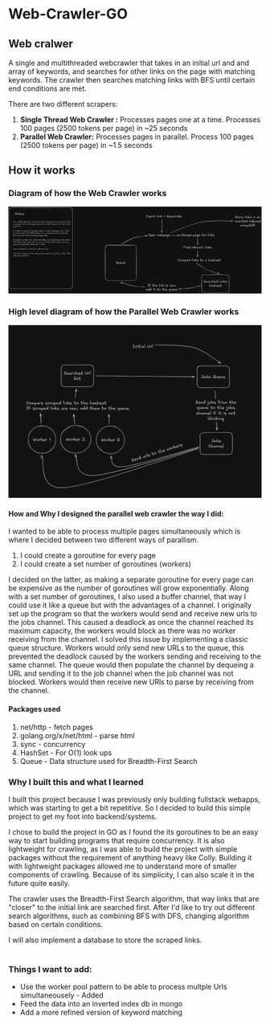 # Web-Crawler-GO

## Web cralwer

A single and multithreaded webcrawler that takes in an initial url and and array of keywords, and searches for other links on the page with matching keywords. The crawler then searches
matching links with BFS until certain end conditions are met. <br>

There are two different scrapers:

1. **Single Thread Web Crawler :** Processes pages one at a time. Processes 100 pages (2500 tokens per page) in ~25 seconds
2. **Parallel Web Crawler:** Processes pages in parallel. Process 100 pages (2500 tokens per page) in ~1.5 seconds

## How it works

### Diagram of how the Web Crawler works

![UML Diagram of the Web Crawler](./images/webcrawler%20v0.png)

### High level diagram of how the Parallel Web Crawler works

![UML Diagram of the Parallel Crawler](./images/parallelWebcrawler.png)

#### How and Why I designed the parallel web crawler the way I did:

I wanted to be able to process multiple pages simultaneously which is where I decided between two different ways of parallism.

1. I could create a goroutine for every page
2. I could create a set number of goroutines (workers)

I decided on the latter, as making a separate goroutine for every page can be expensive as the number of goroutines will grow exponentially.
Along with a set number of goroutines, I also used a buffer channel, that way I could use it like a queue but with the advantages of a channel.
I originally set up the program so that the workers would send and receive new urls to the jobs channel. This caused a deadlock as once the channel reached its maximum
capacity, the workers would block as there was no worker receiving from the channel.
I solved this issue by implementing a classic queue structure.
Workers would only send new URLs to the queue, this prevented the deadlock caused by the workers sending and receiving to the same channel.
The queue would then populate the channel by dequeing a URL and sending it to the job channel when the job channel was not blocked.
Workers would then receive new URls to parse by receiving from the channel.

#### Packages used

1. net/http - fetch pages
2. golang.org/x/net/html - parse html
3. sync - concurrency
4. HashSet - For O(1) look ups
5. Queue - Data structure used for Breadth-First Search

### Why I built this and what I learned

I built this project because I was previously only building fullstack webapps, which was starting to get a bit repetitive.
So I decided to build this simple project to get my foot into backend/systems. <br>

I chose to build the project in GO as I found the its goroutines to be an easy way to start building programs that require concurrency.
It is also lightweight for crawling, as I was able to build the project with simple packages without the requirement of anything heavy like Colly.
Building it with lightweight packages allowed me to understand more of smaller components of crawling. Because of its simplicity, I can also scale it in the future quite easily. <br>

The crawler uses the Breadth-First Search algorithm, that way links that are "closer" to the initial link are searched first. After I'd like to try out different search algorithms, such as combining BFS with DFS, changing algorithm based on certain conditions. <br>

I will also implement a database to store the scraped links. <br><br>

### Things I want to add:

- Use the worker pool pattern to be able to process multple Urls simultaneousely - Added
- Feed the data into an inverted index db in mongo
- Add a more refined version of keyword matching
